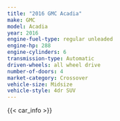 ```yaml
---
title: "2016 GMC Acadia"
make: GMC
model: Acadia
year: 2016
engine-fuel-type: regular unleaded
engine-hp: 288
engine-cylinders: 6
transmission-type: Automatic
driven-wheels: all wheel drive
number-of-doors: 4
market-category: Crossover
vehicle-size: Midsize
vehicle-style: 4dr SUV
---
```


{{< car_info >}}
